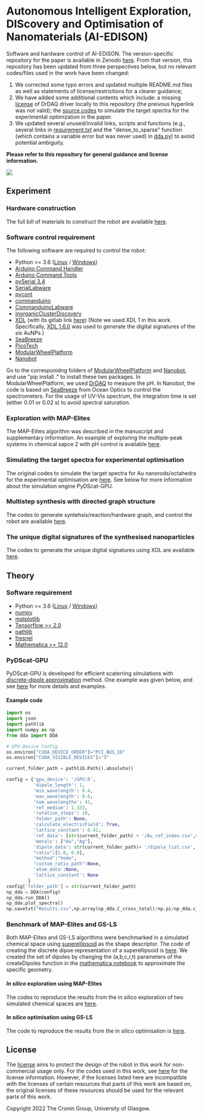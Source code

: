 # Autonomous Intelligent Exploration, DIScovery and Optimisation of Nanomaterials (AI-EDISON)
Software and hardware control of AI-EDISON. The version-specific repository for the paper is available in Zenodo [here](https://zenodo.org/record/6654585). From that version, this repository has been updated from three perspectives below, but no relevant codes/files used in the work have been changed:

1. We corrected some typo errors and updated multiple README.md files as well as statements of license/restrictions for a clearer guidance; 
2. We have added some additional contents which include: a missing [license](Experiments/Software/modularwheelplatform/modularwheel/drivers/pH/DrDAQ/LICENSE.md) of DrDAQ driver locally to this repository (the preivous hyperlink was not valid); the [source codes](Theory/Optimization_targets) to simulate the target spectra for the experimental optimization in the paper.
3. We updated several unused/invalid links, scripts and functions (e.g., several links in [requirement.txt](Experiments/Software/modularwheelplatform/requirements.txt) and the "dense_to_sparse" function (which contains a variable error but was never used) in [dda.py](Theory/PyDScat-GPU/dda.py)) to avoid potential ambiguity.

**Please refer to this repository for general guidance and license information.**

![](./Images/robot.jpg)
## Experiment

### Hardware construction
The full bill of materials to construct the robot are available [here](Experiments/Hardware).
### Software control requirement
The following software are required to control the robot:
* Python >= 3.6 ([Linux](http://docs.python-guide.org/en/latest/starting/install3/linux/) / [Windows](https://www.python.org/downloads/release/python-363/))
* [Arduino Command Handler](https://github.com/croningp/Arduino-CommandHandler)
* [Arduino Command Tools](https://github.com/croningp/Arduino-CommandTools)
* [pySerial 3.4](https://github.com/pyserial/pyserial/)
* [SerialLabware](https://www.science.org/doi/10.1126/science.abo0058)
* [pycont](https://github.com/croningp/pycont)
* [commanduino](https://github.com/croningp/commanduino)
* [CommanduinoLabware](https://www.science.org/doi/10.1126/science.abo0058)
* [InorganicClusterDiscovery](https://github.com/croningp/InorganicClusterDiscovery)
* [XDL](https://croningroup.gitlab.io/chemputer/xdl/standard/index.html) (with its gitlab link [here](https://gitlab.com/croningroup/chemputer/xdl)) (Note we used XDL 1 in this work. Specifically, [XDL 1.6.0](https://gitlab.com/croningroup/chemputer/xdl/-/tree/v1.6.0) was used to generate the digital signatures of the six AuNPs.)
* [SeaBreeze](https://python-seabreeze.readthedocs.io/en/latest/)
* [PicoTech](https://github.com/picotech/picosdk-python-wrappers)
* [ModularWheelPlatform](Experiments/Software/modularwheelplatform)
* [Nanobot](Experiments/Software/Nanobot)

Go to the corresponidng folders of [ModularWheelPlatform](Experiments/Software/modularwheelplatform) and [Nanobot](Experiments/Software/Nanobot), and use "pip install ." to install these two packages. In ModularWheelPlatform, we used [DrDAQ](https://www.picotech.com/data-logger/drdaq/overview) to measure the pH. In Nanobot, the code is based on [SeaBreeze](https://python-seabreeze.readthedocs.io/en/latest/) from Ocean Optics to control the spectrometers. For the usage of UV-Vis spectrum, the integration time is set (either 0.01 or 0.02 s) to avoid spectral saturation.

<!-- ### Python library -->
<!-- To install all required Python libraries, run the following command: `pip install -r requirements.txt` -->
### Exploration with MAP-Elites
The MAP-Elites algorithm was described in the manuscript and supplementary information. An example of exploring the multiple-peak systems in chemical sapce 2 with pH control is available [here](Experiments/Software).
<!-- ### Optimisation with GS-LS 
The GS-LS algorithm was described in the manuscript and supplementary information. An example of optimizing towards a target spectrum of nanorods is [here](Experiments/Software). -->
### Simulating the target spectra for experimental optimisation
The original codes to simulate the target spectra for Au nanorods/octahedra for the experimental optimisation are [here](Theory/Optimization_targets). See below for more information about the simulation engine PyDScat-GPU.
### Multistep synthesis with directed graph structure
The codes to generate syntehsis/reaction/hardware graph, and control the robot are available [here](Experiments/Graph_Structure).
### The unique digital signatures of the synthesised nanoparticles
The codes to generate the unique digital signatures using XDL are available [here](Experiments/Hash_XDL).
## Theory
### Software requirement
* Python >= 3.6 ([Linux](http://docs.python-guide.org/en/latest/starting/install3/linux/) / [Windows](https://www.python.org/downloads/release/python-363/))
* [numpy](https://numpy.org/)
* [matplotlib](https://matplotlib.org/)
* [Tensorflow >= 2.0](https://www.tensorflow.org/)
* [pathlib](https://docs.python.org/3/library/pathlib.html)
* [fresnel](https://fresnel.readthedocs.io/en/stable/)
* [Mathematica >= 12.0](https://www.wolfram.com/mathematica/)
### PyDScat-GPU
PyDScat-GPU is developed for efficient scaterring simulations with [discrete-dipole approximation](https://en.wikipedia.org/wiki/Discrete_dipole_approximation) method. One example was given below, and see [here](Theory/PyDScat-GPU/) for more details and examples. 
#### Example code
```python
import os
import json
import pathlib
import numpy as np
from dda import DDA

# GPU Device Config
os.environ["CUDA_DEVICE_ORDER"]="PCI_BUS_ID"   
os.environ["CUDA_VISIBLE_DEVICES"]="3"

current_folder_path = pathlib.Path().absolute()

config = {'gpu_device': '/GPU:0',
          'dipole_length': 1,
          'min_wavelength': 0.4,
          'max_wavelength': 0.8,
          'num_wavelengths': 41,
          'ref_medium': 1.333,
          'rotation_steps': 10,
          'folder_path': None,
          'calculate_electricField': True,
          'lattice_constant': 0.41,
          'ref_data': [str(current_folder_path) + '/Au_ref_index.csv',str(current_folder_path) + '/Ag_ref_index.csv'],
          'metals': ["Au","Ag"],
          'dipole_data': str(current_folder_path)+ '/dipole_list.csv',
          "ratio":[1.0, 0.0],
          "method":"homo",
          "custom_ratio_path":None,
          'atom_data':None,
          'lattice_constant': None
        }
config['folder_path'] = str(current_folder_path)
np_dda = DDA(config)
np_dda.run_DDA()
np_dda.plot_spectra()
np.savetxt("Results.csv",np.array(np_dda.C_cross_total)/np.pi/np_dda.c_rad**2,delimiter=",")
```
### Benchmark of MAP-Elites and GS-LS
Both MAP-Elites and GS-LS algorithms were benchmarked in a simulated chemical space using [superellipsoid](https://en.wikipedia.org/wiki/Superellipsoid) as the shape descriptor. The code of creating the discrete dipoe representation of a superellipsoid is [here](Theory/Superellipsoid). We created the set of dipoles by changing the (a,b,c,r,t) parameters of the createDipoles function in the [mathematica notebook](Theory/Superellipsoid/Superellipsoid_Generate_Dipoles.nb) to approximate the specific geometry. 
#### *In silico* exploration using MAP-Elites
The codes to reproduce the results from the in silico exploration of two simulated chemical spaces are [here](Theory/Algorithms). 
#### *In silico* optimisation using GS-LS
The code to reproduce the results from the in silico optimisation is [here](Theory/Algorithms/Simulated_Space_2/1-GS-LS).


## License
The [license](LICENSE) aims to protect the design of the robot in this work for non-commercial usage only. For the codes used in this work, see [here](http://www.chem.gla.ac.uk/cronin/media/license/) for the license information. However, if the licenses listed here are incompatible with the licenses of certain resources that parts of this work are based on, the original licenses of these resources should be used for the relevant parts of this work.

Copyright 2022 The Cronin Group, University of Glasgow.

